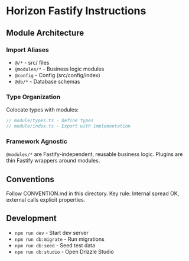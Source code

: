 # Horizon Fastify Instructions

## Module Architecture

### Import Aliases
- `@/*` - src/ files
- `@modules/*` - Business logic modules  
- `@config` - Config (src/config/index)
- `@db/*` - Database schemas

### Type Organization
Colocate types with modules:
```typescript
// module/types.ts - Define types
// module/index.ts - Export with implementation
```

### Framework Agnostic
`@modules/*` are Fastify-independent, reusable business logic.
Plugins are thin Fastify wrappers around modules.

## Conventions
Follow CONVENTION.md in this directory. Key rule: Internal spread OK, external calls explicit properties.

## Development
- `npm run dev` - Start dev server
- `npm run db:migrate` - Run migrations
- `npm run db:seed` - Seed test data
- `npm run db:studio` - Open Drizzle Studio
